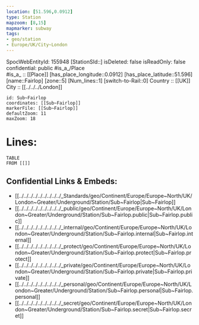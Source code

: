 ```yaml
---
location: [51.596,0.0912] 
type: Station 
mapzoom: [8,15] 
mapmarker: subway 
tags:
- geo/station
- Europe/UK/City~London
---
```

SpocWebEntityId: 155948
[StationSId::] 
isDeleted: false
isReadOnly: false
confidential: public
#is_a_/Place  
#is_a_ :: [[Place]] 
[has_place_longitude::0.0912] 
[has_place_latitude::51.596] 
[name::Fairlop] 
[zone::5] 
[Num_lines::1] 
[switch-to-Rail::0] 
Country :: [[UK]]  
City :: [[../../../London]]  


```leaflet
id: Sub~Fairlop
coordinates: [[Sub~Fairlop]] 
markerFile: [[Sub~Fairlop]] 
defaultZoom: 11 
maxZoom: 18
```


# Lines: 
```dataview
TABLE 
FROM [[]] 
```

## Confidential Links & Embeds: 
- [[../../../../../../../../../_Standards/geo/Continent/Europe/Europe~North/UK/London~Greater/Underground/Station/Sub~Fairlop|Sub~Fairlop]] 
- [[../../../../../../../../../_public/geo/Continent/Europe/Europe~North/UK/London~Greater/Underground/Station/Sub~Fairlop.public|Sub~Fairlop.public]] 
- [[../../../../../../../../../_internal/geo/Continent/Europe/Europe~North/UK/London~Greater/Underground/Station/Sub~Fairlop.internal|Sub~Fairlop.internal]] 
- [[../../../../../../../../../_protect/geo/Continent/Europe/Europe~North/UK/London~Greater/Underground/Station/Sub~Fairlop.protect|Sub~Fairlop.protect]] 
- [[../../../../../../../../../_private/geo/Continent/Europe/Europe~North/UK/London~Greater/Underground/Station/Sub~Fairlop.private|Sub~Fairlop.private]] 
- [[../../../../../../../../../_personal/geo/Continent/Europe/Europe~North/UK/London~Greater/Underground/Station/Sub~Fairlop.personal|Sub~Fairlop.personal]] 
- [[../../../../../../../../../_secret/geo/Continent/Europe/Europe~North/UK/London~Greater/Underground/Station/Sub~Fairlop.secret|Sub~Fairlop.secret]] 

